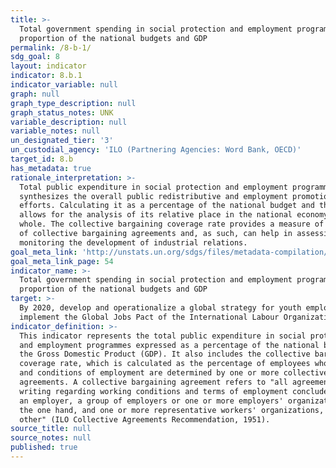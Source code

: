 ```yaml
---
title: >-
  Total government spending in social protection and employment programmes as a
  proportion of the national budgets and GDP
permalink: /8-b-1/
sdg_goal: 8
layout: indicator
indicator: 8.b.1
indicator_variable: null
graph: null
graph_type_description: null
graph_status_notes: UNK
variable_description: null
variable_notes: null
un_designated_tier: '3'
un_custodial_agency: 'ILO (Partnering Agencies: Word Bank, OECD)'
target_id: 8.b
has_metadata: true
rationale_interpretation: >-
  Total public expenditure in social protection and employment programmes
  synthesizes the overall public redistributive and employment promotion
  efforts. Calculating it as a percentage of the national budget and the GDP
  allows for the analysis of its relative place in the national economy as a
  whole. The collective bargaining coverage rate provides a measure of the reach
  of collective bargaining agreements and, as such, can help in assessing and
  monitoring the development of industrial relations.
goal_meta_link: 'http://unstats.un.org/sdgs/files/metadata-compilation/Metadata-Goal-8.pdf'
goal_meta_link_page: 54
indicator_name: >-
  Total government spending in social protection and employment programmes as a
  proportion of the national budgets and GDP
target: >-
  By 2020, develop and operationalize a global strategy for youth employment and
  implement the Global Jobs Pact of the International Labour Organization.
indicator_definition: >-
  This indicator represents the total public expenditure in social protection
  and employment programmes expressed as a percentage of the national budget and
  the Gross Domestic Product (GDP). It also includes the collective bargaining
  coverage rate, which is calculated as the percentage of employees whose pay
  and conditions of employment are determined by one or more collective
  agreements. A collective bargaining agreement refers to "all agreements in
  writing regarding working conditions and terms of employment concluded between
  an employer, a group of employers or one or more employers' organizations, on
  the one hand, and one or more representative workers' organizations, on the
  other" (ILO Collective Agreements Recommendation, 1951).
source_title: null
source_notes: null
published: true
---
```

